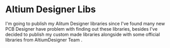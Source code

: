 # Altium Designer Libs
I'm going to publish my Alitum Designer libraries since I've found many new PCB Designer have problem with finding out these libraries, besides I've decided to publish my custom made libraries alongside with some official libraries from AltiumDesigner Team .
